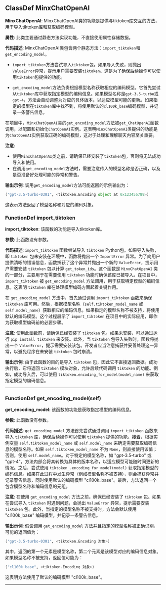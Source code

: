 ## ClassDef MinxChatOpenAI
**MinxChatOpenAI**: MinxChatOpenAI类的功能是提供与tiktoken库交互的方法，用于导入tiktoken库和获取编码模型。

**属性**:
此类主要通过静态方法实现功能，不直接使用属性存储数据。

**代码描述**:
MinxChatOpenAI类包含两个静态方法：`import_tiktoken`和`get_encoding_model`。

- `import_tiktoken`方法尝试导入`tiktoken`包，如果导入失败，则抛出`ValueError`异常，提示用户需要安装`tiktoken`。这是为了确保后续操作可以使用`tiktoken`包提供的功能。

- `get_encoding_model`方法负责根据模型名称获取相应的编码模型。它首先尝试从`tiktoken`库中获取指定模型的编码信息。如果模型名称是`gpt-3.5-turbo`或`gpt-4`，方法会自动调整为对应的具体版本，以适应模型可能的更新。如果指定的模型在`tiktoken`库中找不到，将使用默认的`cl100k_base`编码模型，并记录一条警告信息。

在项目中，`MinxChatOpenAI`类的`get_encoding_model`方法被`get_ChatOpenAI`函数调用，以配置和初始化`ChatOpenAI`实例。这表明`MinxChatOpenAI`类提供的功能是为`ChatOpenAI`实例获取正确的编码模型，这对于处理和理解聊天内容至关重要。

**注意**:
- 使用`MinxChatOpenAI`类之前，请确保已经安装了`tiktoken`包，否则将无法成功导入和使用。
- 在调用`get_encoding_model`方法时，需要注意传入的模型名称是否正确，以及是否准备好处理可能的异常和警告。

**输出示例**:
调用`get_encoding_model`方法可能返回的示例输出为：
```python
("gpt-3.5-turbo-0301", <tiktoken.Encoding object at 0x123456789>)
```
这表示方法返回了模型名称和对应的编码对象。
### FunctionDef import_tiktoken
**import_tiktoken**: 该函数的功能是导入tiktoken库。

**参数**: 此函数没有参数。

**代码描述**: `import_tiktoken` 函数尝试导入 `tiktoken` Python包。如果导入失败，即 `tiktoken` 包未安装在环境中，函数将抛出一个 `ImportError` 异常。为了向用户提供清晰的错误信息，函数捕获了这个异常并抛出一个新的 `ValueError`，提示用户需要安装 `tiktoken` 包以计算 `get_token_ids`。这个函数是 `MinxChatOpenAI` 类的一部分，主要用于在需要使用 `tiktoken` 功能时确保该库已被导入。在项目中，`import_tiktoken` 被 `get_encoding_model` 方法调用，用于获取特定模型的编码信息。这表明 `tiktoken` 库在处理模型编码方面起着关键作用。

在 `get_encoding_model` 方法中，首先通过调用 `import_tiktoken` 函数来确保 `tiktoken` 库可用。然后，根据模型名称（`self.tiktoken_model_name` 或 `self.model_name`）获取相应的编码信息。如果指定的模型名称不被支持，将使用默认的编码模型。这个过程展示了 `import_tiktoken` 在项目中的实际应用，即作为获取模型编码前的必要步骤。

**注意**: 使用此函数前，请确保已经安装了 `tiktoken` 包。如果未安装，可以通过运行 `pip install tiktoken` 来安装。此外，当 `tiktoken` 包导入失败时，函数将抛出一个 `ValueError`，提示需要安装该包。开发者应当注意捕获并妥善处理这一异常，以避免程序在未安装 `tiktoken` 包时崩溃。

**输出示例**: 由于此函数的目的是导入 `tiktoken` 包，因此它不直接返回数据。成功执行后，它将返回 `tiktoken` 模块对象，允许后续代码调用 `tiktoken` 的功能。例如，成功导入后，可以使用 `tiktoken.encoding_for_model(model_name)` 来获取指定模型的编码信息。
***
### FunctionDef get_encoding_model(self)
**get_encoding_model**: 该函数的功能是获取指定模型的编码信息。

**参数**: 此函数没有参数。

**代码描述**: `get_encoding_model` 方法首先尝试通过调用 `import_tiktoken` 函数来导入 `tiktoken` 库，确保后续操作可以使用 `tiktoken` 提供的功能。接着，根据实例变量 `self.tiktoken_model_name` 或 `self.model_name` 来确定需要获取编码信息的模型名称。如果 `self.tiktoken_model_name` 不为 `None`，则直接使用该值；否则，使用 `self.model_name`。对于特定的模型名称，如 "gpt-3.5-turbo" 或 "gpt-4"，方法内部会将其转换为具体的版本名称，以适应模型可能随时间更新的情况。之后，尝试使用 `tiktoken_.encoding_for_model(model)` 获取指定模型的编码信息。如果在此过程中发生异常（例如模型名称不被支持），则会捕获异常并记录警告信息，同时使用默认的编码模型 "cl100k_base"。最后，方法返回一个包含模型名称和编码信息的元组。

**注意**: 在使用 `get_encoding_model` 方法之前，确保已经安装了 `tiktoken` 包。如果在尝试导入 `tiktoken` 时遇到问题，会抛出 `ValueError` 异常，提示需要安装 `tiktoken` 包。此外，当指定的模型名称不被支持时，方法会默认使用 "cl100k_base" 编码模型，并记录一条警告信息。

**输出示例**: 假设调用 `get_encoding_model` 方法并且指定的模型名称被正确识别，可能的返回值为：

```python
("gpt-3.5-turbo-0301", <tiktoken.Encoding 对象>)
```

其中，返回的第一个元素是模型名称，第二个元素是该模型对应的编码信息对象。如果模型名称不被支持，返回值可能为：

```python
("cl100k_base", <tiktoken.Encoding 对象>)
```

这表明方法使用了默认的编码模型 "cl100k_base"。
***

